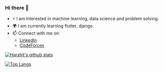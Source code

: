 ### Hi there 👋

- :zap: I am interested in machine learning, data science and problem solving.
- :earth_africa: I am currently learning flutter, django.
- 📫 Connect with me on: 
  - [LinkedIn](https://www.linkedin.com/in/harshit-singh-2000/)
  - [CodeForces](https://codeforces.com/profile/hrshit2000)

[![Harshit's github stats](https://github-readme-stats.vercel.app/api?username=Harshit-2000&count_private=true&show_icons=true&theme=radical&hide_rank=false)](https://github.com/Harshit-2000/github-readme-stats)


[![Top Langs](https://github-readme-stats.vercel.app/api/top-langs/?username=Harshit-2000)](https://github.com/Harshit-2000/github-readme-stats)
